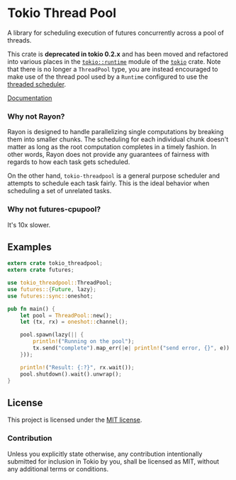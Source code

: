 # Tokio Thread Pool

A library for scheduling execution of futures concurrently across a pool of
threads.

This crate is **deprecated in tokio 0.2.x** and has been moved and refactored
into various places in the [`tokio::runtime`] module of the [`tokio`] crate.
Note that there is no longer a `ThreadPool` type, you are instead encouraged to
make use of the thread pool used by a `Runtime` configured to use the
[threaded scheduler].

[`tokio::runtime`]: https://docs.rs/tokio/latest/tokio/runtime/index.html
[`tokio`]: https://docs.rs/tokio/latest/tokio/index.html
[threaded scheduler]: https://docs.rs/tokio/latest/tokio/runtime/index.html#threaded-scheduler

[Documentation](https://docs.rs/tokio-threadpool/0.1.17/tokio_threadpool)

### Why not Rayon?

Rayon is designed to handle parallelizing single computations by breaking them
into smaller chunks. The scheduling for each individual chunk doesn't matter as
long as the root computation completes in a timely fashion. In other words,
Rayon does not provide any guarantees of fairness with regards to how each task
gets scheduled.

On the other hand, `tokio-threadpool` is a general purpose scheduler and
attempts to schedule each task fairly. This is the ideal behavior when
scheduling a set of unrelated tasks.

### Why not futures-cpupool?

It's 10x slower.

## Examples

```rust
extern crate tokio_threadpool;
extern crate futures;

use tokio_threadpool::ThreadPool;
use futures::{Future, lazy};
use futures::sync::oneshot;

pub fn main() {
    let pool = ThreadPool::new();
    let (tx, rx) = oneshot::channel();

    pool.spawn(lazy(|| {
        println!("Running on the pool");
        tx.send("complete").map_err(|e| println!("send error, {}", e))
    }));

    println!("Result: {:?}", rx.wait());
    pool.shutdown().wait().unwrap();
}
```

## License

This project is licensed under the [MIT license](LICENSE).

### Contribution

Unless you explicitly state otherwise, any contribution intentionally submitted
for inclusion in Tokio by you, shall be licensed as MIT, without any additional
terms or conditions.
